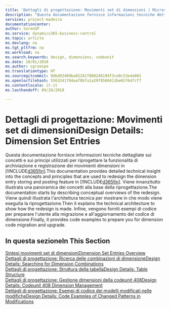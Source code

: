 ```yaml
---
title: 'Dettagli di progettazione: Movimenti set di dimensioni | Microsoft Docs'
description: "Questa documentazione fornisce informazioni tecniche dettagliate sui concetti e sui principi utilizzati per riprogettare la funzionalità di archiviazione e registrazione dei movimenti dimensioni."
services: project-madeira
documentationcenter: 
author: SorenGP
ms.service: dynamics365-business-central
ms.topic: article
ms.devlang: na
ms.tgt_pltfrm: na
ms.workload: na
ms.search.keywords: design, dimensions, codeunit
ms.date: 10/01/2018
ms.author: sgroespe
ms.translationtype: HT
ms.sourcegitcommit: 9dbd92409ba02281f008246194f3ce0c53e4e001
ms.openlocfilehash: 5563241784aaf8bfa1a29f8568411be657647cf7
ms.contentlocale: it-it
ms.lasthandoff: 09/28/2018

---
```

# <a name="design-details-dimension-set-entries"></a><span data-ttu-id="cc479-103">Dettagli di progettazione: Movimenti set di dimensioni</span><span class="sxs-lookup"><span data-stu-id="cc479-103">Design Details: Dimension Set Entries</span></span>
<span data-ttu-id="cc479-104">Questa documentazione fornisce informazioni tecniche dettagliate sui concetti e sui principi utilizzati per riprogettare la funzionalità di archiviazione e registrazione dei movimenti dimensioni in [!INCLUDE[d365fin](includes/d365fin_md.md)].</span><span class="sxs-lookup"><span data-stu-id="cc479-104">This documentation provides detailed technical insight into the concepts and principles that are used to redesign the dimension entry storing and posting feature in [!INCLUDE[d365fin](includes/d365fin_md.md)].</span></span> <span data-ttu-id="cc479-105">Viene innanzitutto illustrata una panoramica dei concetti alla base della riprogettazione.</span><span class="sxs-lookup"><span data-stu-id="cc479-105">The documentation starts by describing conceptual overviews of the redesign.</span></span> <span data-ttu-id="cc479-106">Viene quindi illustrata l'architettura tecnica per mostrare in che modo viene eseguita la riprogettazione.</span><span class="sxs-lookup"><span data-stu-id="cc479-106">Then it explains the technical architecture to show how the redesign is made.</span></span> <span data-ttu-id="cc479-107">Infine, vengono forniti esempi di codice per preparare l'utente alla migrazione e all'aggiornamento del codice di dimensione.</span><span class="sxs-lookup"><span data-stu-id="cc479-107">Finally, it provides code examples to prepare you for dimension code migration and upgrade.</span></span>  

## <a name="in-this-section"></a><span data-ttu-id="cc479-108">In questa sezione</span><span class="sxs-lookup"><span data-stu-id="cc479-108">In This Section</span></span>  
[<span data-ttu-id="cc479-109">Sintesi movimenti set di dimensioni</span><span class="sxs-lookup"><span data-stu-id="cc479-109">Dimension Set Entries Overview</span></span>](design-details-dimension-set-entries-overview.md)  
[<span data-ttu-id="cc479-110">Dettagli di progettazione: Ricerca delle combinazioni di dimensione</span><span class="sxs-lookup"><span data-stu-id="cc479-110">Design Details: Searching for Dimension Combinations</span></span>](design-details-searching-for-dimension-combinations.md)  
[<span data-ttu-id="cc479-111">Dettagli di progettazione: Struttura della tabella</span><span class="sxs-lookup"><span data-stu-id="cc479-111">Design Details: Table Structure</span></span>](design-details-table-structure.md)  
[<span data-ttu-id="cc479-112">Dettagli di progettazione: Gestione dimensioni della codeunit 408</span><span class="sxs-lookup"><span data-stu-id="cc479-112">Design Details: Codeunit 408 Dimension Management</span></span>](design-details-codeunit-408-dimension-management.md)  
[<span data-ttu-id="cc479-113">Dettagli di progettazione: Esempi di codice dei modelli modificati nelle modifiche</span><span class="sxs-lookup"><span data-stu-id="cc479-113">Design Details: Code Examples of Changed Patterns in Modifications</span></span>](design-details-code-examples-of-changed-patterns-in-modifications.md)

